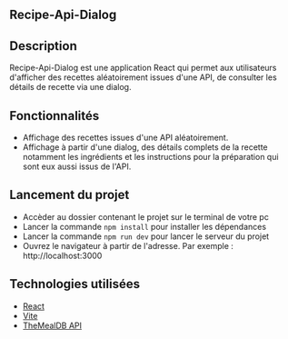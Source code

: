 ## Recipe-Api-Dialog

## Description
Recipe-Api-Dialog est une application React qui permet aux utilisateurs d'afficher des recettes aléatoirement issues d'une API, de consulter les détails de recette via une dialog.

## Fonctionnalités
- Affichage des recettes issues d'une API aléatoirement.
- Affichage à partir d'une dialog, des détails complets de la recette notamment les ingrédients et les instructions pour la préparation qui sont eux aussi issus de l'API.

## Lancement du projet

- Accèder au dossier contenant le projet sur le terminal de votre pc
- Lancer la commande `npm install` pour installer les dépendances
- Lancer la commande `npm run dev` pour lancer le serveur du projet
- Ouvrez le navigateur à partir de l'adresse. Par exemple : http://localhost:3000

## Technologies utilisées
- [React](https://reactjs.org/)
- [Vite](https://vitejs.dev/)
- [TheMealDB API](https://www.themealdb.com/)

